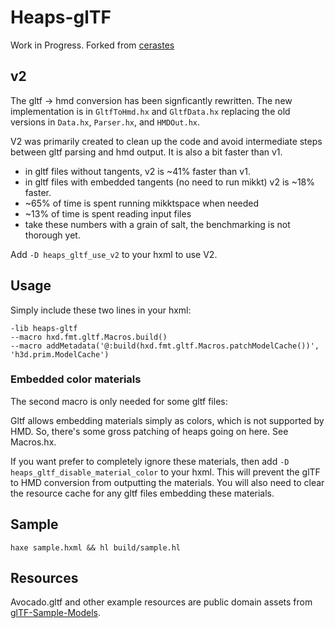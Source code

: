 # Heaps-glTF

Work in Progress. Forked from [cerastes](https://github.com/nspitko/cerastes/tree/main/cerastes/fmt/gltf)

## v2

The gltf -> hmd conversion has been signficantly rewritten. The new
implementation is in `GltfToHmd.hx` and `GltfData.hx` replacing the old
versions in `Data.hx`, `Parser.hx`, and `HMDOut.hx`.

V2 was primarily created to clean up the code and avoid intermediate steps
between gltf parsing and hmd output. It is also a bit faster than v1.

* in gltf files without tangents, v2 is ~41% faster than v1.
* in gltf files with embedded tangents (no need to run mikkt) v2 is ~18% faster.
* ~65% of time is spent running mikktspace when needed
* ~13% of time is spent reading input files
* take these numbers with a grain of salt, the benchmarking is not thorough yet.

Add `-D heaps_gltf_use_v2` to your hxml to use V2.


## Usage

Simply include these two lines in your hxml:
```
-lib heaps-gltf
--macro hxd.fmt.gltf.Macros.build()
--macro addMetadata('@:build(hxd.fmt.gltf.Macros.patchModelCache())', 'h3d.prim.ModelCache')
```

### Embedded color materials

The second macro is only needed for some gltf files:

Gltf allows embedding materials simply as colors, which is not supported by
HMD. So, there's some gross patching of heaps going on here. See Macros.hx.

If you want prefer to completely ignore these materials, then add
`-D heaps_gltf_disable_material_color` to your hxml. This will prevent the
glTF to HMD conversion from outputting the materials. You will also need to
clear the resource cache for any gltf files embedding these materials.

## Sample
`haxe sample.hxml && hl build/sample.hl`

## Resources

Avocado.gltf and other example resources are public domain assets
from [glTF-Sample-Models](https://github.com/KhronosGroup/glTF-Sample-Models/).
